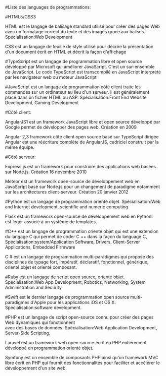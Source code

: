 #Liste des languages de programmations:
  
 
  
  
#HTML5/CSS3

HTML est le langage de balisage standard utilisé pour créer des pages Web avec un formatage correct 
du texte et des images grace aux balises.
Spécialisation:Web Development
  
CSS est un langage de feuille de style utilisé pour décrire la présentation d'un document écrit en HTML 
et décrit la façon d'affichage

#TypeScript est un langage de programmation libre et open source développé par Microsoft qui améliorer  JavaScript. C'est un sur-ensemble de JavaScript. Le code TypeScript est transcompilé en JavaScript interprété par les navigateur web ou moteur JavaScript
  
#JavaScript 
est un langage de programmation côté client  traite les commandes sur un ordinateur au lieu d'un serveur.
Il est généralement placé dans un fichier HTML ou ASP.
Spécialisation:Front End Website Development, Gaming Development

#Côté client:

AngularJS1 est un framework JavaScript libre et open source développé par Google permet de développer des pages web. Création en 2009

Angular 2,3 framework côté client open source basé sur TypeScript dirigée Angular est une réécriture complète de AngularJS, cadriciel construit par la même équipe. 

#Côté serveur:

Express.js est un framework pour construire des applications web basées sur Node.js. Création 16 novembre 2010

Meteor est un framework open-source de développement web en JavaScript basé sur Node.js pour un changement de paradigme notamment sur les architectures client-serveur. Création 20 janvier 2012


#Python 
est un langage de programmation orienté objet.
Spécialisation:Web and Internet development, scientific and numeric computing

Flask est un framework open-source de développement web en Pythonil est léger associé à un système de templates.


#C++ 
est un langage de programmation orienté objet qui est une extension du langage C qui permet de coder C ++ dans la façon du language C, 
Spécialisation:system/Application Software, Drivers, Client-Server Applications, Embedded Firmware


C # 
est un langage de programmation multi-paradigmes qui propose des disciplines de typage fort,
impératif, déclaratif, fonctionnel, générique, orienté objet et orienté composant.


#Ruby 
est un langage de script open source, orienté objet.
Spécialisation:Web App Development, Robotics, Networking, System Administration and Security
  

#Swift 
est le dernier langage de programmation open source multi-paradigmes d'Apple pour les applications iOS et OS X.
Spécialisation:software development.


#PHP est un langage de script open-source connu pour créer des pages Web dynamiques qui fonctionnent  
avec des bases de données.
Spécialisation:Web Application Development, Server-Side Scripting.

Laravel est un framework web open-source écrit en PHP entiérement développé en programmation orienté objet.

Symfony est un ensemble de composants PHP ainsi qu'un framework MVC libre écrit en PHP qui fournit des fonctionnalités pour faciliter et accélérer le développement d'un site web. 